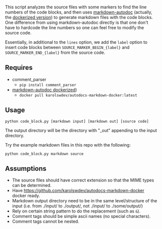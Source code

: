 This script analyzes the source files with some markers to find
the line numbers of the code blocks, and then uses 
[markdown-autodoc](https://github.com/dineshsonachalam/markdown-autodocs)
(actually, the [dockerized version](https://github.com/karolswdev/autodocs-markdown-docker))
to generate markdown files with the code blocks. One difference
from using markdown-autodoc directly is that one don't have to
hardcode the line numbers so one can feel free to modify the
source code.

Essentially, in additional to the `lines` option, we add the `label` option to insert code
blocks between `SOURCE_MARKER_BEGIN_{label}` and `SOURCE_MARKER_END_{label}` from the
source code.

## Requires
 - comment_parser
   - `pip install comment_parser`
 - [markdown-autodoc dockerized](https://github.com/karolswdev/autodocs-markdown-docker))
   - `docker pull karolswdev/autodocs-markdown-docker:latest`

## Usage 

```
python code_block.py [markdown input] [markdown out] [source code]
```

The output directory will be the directory with "_out" appending to 
the input directory.

Try the example markdown files in this repo with the following:
```
python code_block.py markdown source
```

## Assumptions
 - The source files should have correct extension so that the MIME
    types can be determined.
 - Have https://github.com/karolswdev/autodocs-markdown-docker docker
    ready.
 - Markdown output directory need to be in the same level/structure of the
    input (i.e. from ./input/ to ./output/, not ./input/ to ./some/output/)
 - Rely on certain string pattern to do the replacement (such as `&`).
 - Comment tags should be simple ascii names (no special characters).
 - Comment tags cannot be nested.
